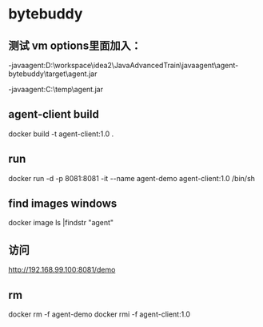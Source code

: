 
# bytebuddy

## 测试 vm options里面加入：
-javaagent:D:\workspace\idea2\JavaAdvancedTrain\javaagent\agent-bytebuddy\target\agent.jar

-javaagent:C:\temp\agent.jar

## agent-client build
docker build -t  agent-client:1.0 .

## run 
docker run -d -p 8081:8081 -it --name agent-demo agent-client:1.0 /bin/sh

## find images windows
docker image ls |findstr "agent"

## 访问
http://192.168.99.100:8081/demo

## rm
docker rm -f agent-demo
docker rmi -f agent-client:1.0
